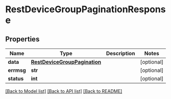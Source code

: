 # RestDeviceGroupPaginationResponse

## Properties
Name | Type | Description | Notes
------------ | ------------- | ------------- | -------------
**data** | [**RestDeviceGroupPagination**](RestDeviceGroupPagination.md) |  | [optional] 
**errmsg** | **str** |  | [optional] 
**status** | **int** |  | [optional] 

[[Back to Model list]](../README.md#documentation-for-models) [[Back to API list]](../README.md#documentation-for-api-endpoints) [[Back to README]](../README.md)


